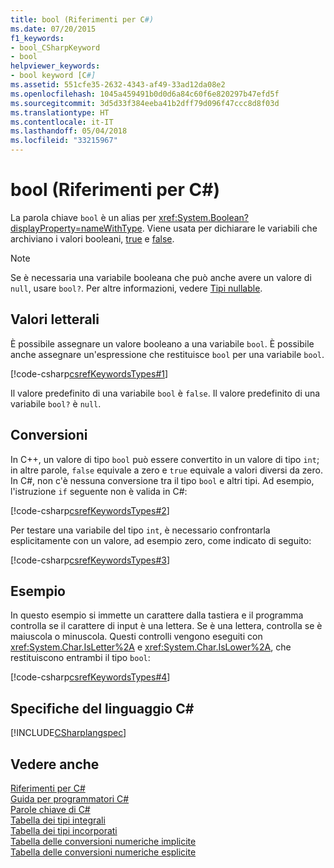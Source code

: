 ```yaml
---
title: bool (Riferimenti per C#)
ms.date: 07/20/2015
f1_keywords:
- bool_CSharpKeyword
- bool
helpviewer_keywords:
- bool keyword [C#]
ms.assetid: 551cfe35-2632-4343-af49-33ad12da08e2
ms.openlocfilehash: 1045a459491b0d0d6a84c60f6e820297b47efd5f
ms.sourcegitcommit: 3d5d33f384eeba41b2dff79d096f47ccc8d8f03d
ms.translationtype: HT
ms.contentlocale: it-IT
ms.lasthandoff: 05/04/2018
ms.locfileid: "33215967"
---
```

# <a name="bool-c-reference"></a>bool (Riferimenti per C#)
La parola chiave `bool` è un alias per <xref:System.Boolean?displayProperty=nameWithType>. Viene usata per dichiarare le variabili che archiviano i valori booleani, [true](../../../csharp/language-reference/keywords/true.md) e [false](../../../csharp/language-reference/keywords/false.md).  
  
> [!NOTE]
>  Se è necessaria una variabile booleana che può anche avere un valore di `null`, usare `bool?`. Per altre informazioni, vedere [Tipi nullable](../../../csharp/programming-guide/nullable-types/index.md).  
  
## <a name="literals"></a>Valori letterali  
 È possibile assegnare un valore booleano a una variabile `bool`. È possibile anche assegnare un'espressione che restituisce `bool` per una variabile `bool`.  
  
 [!code-csharp[csrefKeywordsTypes#1](../../../csharp/language-reference/keywords/codesnippet/CSharp/bool_1.cs)]  
  
 Il valore predefinito di una variabile `bool` è `false`. Il valore predefinito di una variabile `bool?` è `null`.  
  
## <a name="conversions"></a>Conversioni  
 In C++, un valore di tipo `bool` può essere convertito in un valore di tipo `int`; in altre parole, `false` equivale a zero e `true` equivale a valori diversi da zero. In C#, non c'è nessuna conversione tra il tipo `bool` e altri tipi. Ad esempio, l'istruzione `if` seguente non è valida in C#:  
  
 [!code-csharp[csrefKeywordsTypes#2](../../../csharp/language-reference/keywords/codesnippet/CSharp/bool_2.cs)]  
  
 Per testare una variabile del tipo `int`, è necessario confrontarla esplicitamente con un valore, ad esempio zero, come indicato di seguito:  
  
 [!code-csharp[csrefKeywordsTypes#3](../../../csharp/language-reference/keywords/codesnippet/CSharp/bool_3.cs)]  
  
## <a name="example"></a>Esempio  
 In questo esempio si immette un carattere dalla tastiera e il programma controlla se il carattere di input è una lettera. Se è una lettera, controlla se è maiuscola o minuscola. Questi controlli vengono eseguiti con <xref:System.Char.IsLetter%2A> e <xref:System.Char.IsLower%2A>, che restituiscono entrambi il tipo `bool`:  
  
 [!code-csharp[csrefKeywordsTypes#4](../../../csharp/language-reference/keywords/codesnippet/CSharp/bool_4.cs)]  
  
## <a name="c-language-specification"></a>Specifiche del linguaggio C#  
 [!INCLUDE[CSharplangspec](~/includes/csharplangspec-md.md)]  
  
## <a name="see-also"></a>Vedere anche  
 [Riferimenti per C#](../../../csharp/language-reference/index.md)  
 [Guida per programmatori C#](../../../csharp/programming-guide/index.md)  
 [Parole chiave di C#](../../../csharp/language-reference/keywords/index.md)  
 [Tabella dei tipi integrali](../../../csharp/language-reference/keywords/integral-types-table.md)  
 [Tabella dei tipi incorporati](../../../csharp/language-reference/keywords/built-in-types-table.md)  
 [Tabella delle conversioni numeriche implicite](../../../csharp/language-reference/keywords/implicit-numeric-conversions-table.md)  
 [Tabella delle conversioni numeriche esplicite](../../../csharp/language-reference/keywords/explicit-numeric-conversions-table.md)
